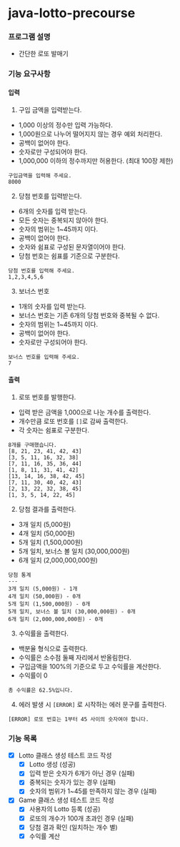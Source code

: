 # java-lotto-precourse

### 프로그램 설명
- 간단한 로또 발매기


### 기능 요구사항
#### 입력
1. 구입 금액을 입력받는다.
- 1,000 이상의 정수만 입력 가능하다.
- 1,000원으로 나누어 떨어지지 않는 경우 예외 처리한다.
- 공백이 없어야 한다.
- 숫자로만 구성되어야 한다.
- 1,000,000 이하의 정수까지만 허용한다. (최대 100장 제한)
```
구입금액을 입력해 주세요.
8000
```

2. 당첨 번호를 입력받는다.
- 6개의 숫자를 입력 받는다.
- 모든 숫자는 중복되지 않아야 한다.
- 숫자의 범위는 1~45까지 이다.
- 공백이 없어야 한다.
- 숫자와 쉼표로 구성된 문자열이어야 한다.
- 당첨 번호는 쉼표를 기준으로 구분한다.
```
당첨 번호를 입력해 주세요.
1,2,3,4,5,6
```

3. 보너스 번호
- 1개의 숫자를 입력 받는다.
- 보너스 번호는 기존 6개의 당첨 번호와 중복될 수 없다.
- 숫자의 범위는 1~45까지 이다.
- 공백이 없어야 한다.
- 숫자로만 구성되어야 한다.
```
보너스 번호를 입력해 주세요.
7
```

#### 출력
1. 로또 번호를 발행한다.
- 입력 받은 금액을 1,000으로 나눈 개수를 출력한다.
- 개수만큼 로또 번호를 `[]`로 감싸 출력한다.
- 각 숫자는 쉼표로 구분한다.
```
8개를 구매했습니다.
[8, 21, 23, 41, 42, 43] 
[3, 5, 11, 16, 32, 38] 
[7, 11, 16, 35, 36, 44] 
[1, 8, 11, 31, 41, 42] 
[13, 14, 16, 38, 42, 45] 
[7, 11, 30, 40, 42, 43] 
[2, 13, 22, 32, 38, 45] 
[1, 3, 5, 14, 22, 45]
```

2. 당첨 결과를 출력한다.
- 3개 일치 (5,000원)
- 4개 일치 (50,000원)
- 5개 일치 (1,500,000원)
- 5개 일치, 보너스 볼 일치 (30,000,000원)
- 6개 일치 (2,000,000,000원)
```
당첨 통계
---
3개 일치 (5,000원) - 1개
4개 일치 (50,000원) - 0개
5개 일치 (1,500,000원) - 0개
5개 일치, 보너스 볼 일치 (30,000,000원) - 0개
6개 일치 (2,000,000,000원) - 0개
```

3. 수익률을 출력한다. 
- 백분율 형식으로 출력한다.
- 수익률은 소수점 둘째 자리에서 반올림한다.
- 구입금액을 100%의 기준으로 두고 수익률을 계산한다.
- 수익률이 0
```
총 수익률은 62.5%입니다.
```

4. 에러 발생 시 `[ERROR]` 로 시작하는 에러 문구를 출력한다.
```
[ERROR] 로또 번호는 1부터 45 사이의 숫자여야 합니다.
```

### 기능 목록
- [x] Lotto 클래스 생성 테스트 코드 작성
    - [x] Lotto 생성 (성공)
    - [x] 입력 받은 숫자가 6개가 아닌 경우 (실패)
    - [x] 중복되는 숫자가 있는 경우 (실패)
    - [x] 숫자의 범위가 1~45를 만족하지 않는 경우 (실패)
- [x] Game 클래스 생성 테스트 코드 작성
    - [x] 사용자의 Lotto 등록 (성공)
    - [x] 로또의 개수가 100개 초과인 경우 (실패)
    - [x] 당첨 결과 확인 (일치하는 개수 별)
    - [x] 수익률 계산